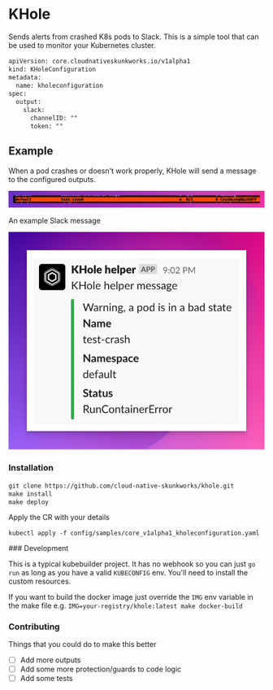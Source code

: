 # KHole 

Sends alerts from crashed K8s pods to Slack. This is a simple tool that can be used to monitor your Kubernetes cluster.

```
apiVersion: core.cloudnativeskunkworks.io/v1alpha1
kind: KHoleConfiguration
metadata:
  name: kholeconfiguration
spec:
  output:
    slack:
      channelID: ""
      token: ""
```

## Example

When a pod crashes or doesn't work properly, KHole will send a message to the configured outputs.

<img src="images/01.png" width="800px;">

An example Slack message

<img src="images/02.png" width="800px;">

### Installation

```
git clone https://github.com/cloud-native-skunkworks/khole.git
make install 
make deploy
```

Apply the CR with your details

```
kubectl apply -f config/samples/core_v1alpha1_kholeconfiguration.yaml
```

### Development

This is a typical kubebuilder project. 
It has no webhook so you can just `go run` as long as you have a valid `KUBECONFIG` env. You'll need to install the custom resources.

If you want to build the docker image just override the `IMG` env variable in the make file e.g. `IMG=your-registry/khole:latest make docker-build`

### Contributing

Things that you could do to make this better

- [ ] Add more outputs
- [ ] Add some more protection/guards to code logic
- [ ] Add some tests